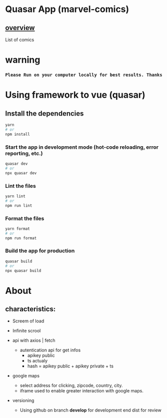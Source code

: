 # Quasar App (marvel-comics)
## [overview](http://comics.lourenco.club/#/)

List of comics

# warning
### `Please Run on your computer locally for best results. Thanks`



# Using framework to vue (quasar)

## Install the dependencies

```bash
yarn
# or
npm install
```

### Start the app in development mode (hot-code reloading, error reporting, etc.)

```bash
quasar dev
# or
npx quasar dev
```

### Lint the files

```bash
yarn lint
# or
npm run lint
```

### Format the files

```bash
yarn format
# or
npm run format
```

### Build the app for production

```bash
quasar build
# or
npx quasar build
```

# About

## characteristics:

- Screem of load
- Infinite scrool
- api with axios | fetch
  - autentication api for get infos
    - apikey public
    - ts actualy
    - hash = apikey public + apikey private + ts
- google maps
  - select address for clicking, zipcode, country, city.
  - iframe used to enable greater interaction with google maps.
- versioning

  - Using github on branch **develop** for development end dist for review
